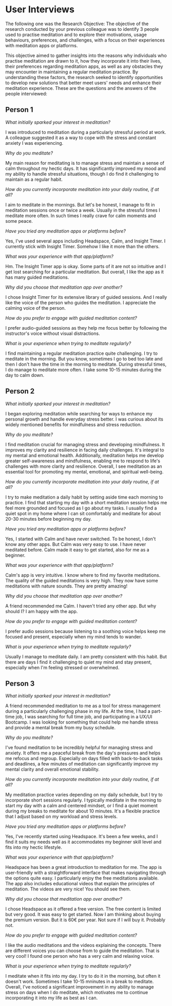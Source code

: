 # User Interviews 

The following one was the Research Objective: The objective of the research conducted by your previous colleague was to identify 3 people used to practise meditation and to explore their motivations, usage behaviours, preferences, and challenges, with a focus on their experiences with meditation apps or platforms.

This objective aimed to gather insights into the reasons why individuals who practise meditation are drawn to it, how they incorporate it into their lives, their preferences regarding meditation apps, as well as any obstacles they may encounter in maintaining a regular meditation practice. By understanding these factors, the research seeked to identify opportunities to develop new solutions that better meet users' needs and enhance their meditation experience. These are the questions and the answers of the people interviewed:


## Person 1

_What initially sparked your interest in meditation?_

I was introduced to meditation during a particularly stressful period at work. A colleague suggested it as a way to cope with the stress and constant anxiety I was experiencing.

_Why do you meditate?_

My main reason for meditating is to manage stress and maintain a sense of calm throughout my hectic days. It has significantly improved my mood and my ability to handle stressful situations, though I do find it challenging to maintain as a regular habit.

_How do you currently incorporate meditation into your daily routine, if at all?_

I aim to meditate in the mornings. But let's be honest, I manage to fit in meditation sessions once or twice a week. Usually in the stressful times I meditate more often. In such times I really crave for calm moments and some peace. 

_Have you tried any meditation apps or platforms before?_

Yes, I've used several apps including Headspace, Calm, and Insight Timer. I currently stick with Insight Timer. Somehow I like it more than the others. 

_What was your experience with that app/platform?_

Hm. The Insight Timer app is okay. Some parts of it are not so intuitive and I get lost searching for a particular meditation. But overall, I like the app as it has many guided meditations. 

_Why did you choose that meditation app over another?_

I chose Insight Timer for its extensive library of guided sessions. And I really like the voice of the person who guides the meditation. I appreciate the calming voice of the person.

_How do you prefer to engage with guided meditation content?_

I prefer audio-guided sessions as they help me focus better by following the instructor's voice without visual distractions.

_What is your experience when trying to meditate regularly?_

I find maintaining a regular meditation practice quite challenging. I try to meditate in the morning. But you know, sometimes I go to bed too late and then I don't have the time in the morning to meditate. During stressful times, I do manage to meditate more often. I take some 10-15 minutes during the day to calm down. 


## Person 2

_What initially sparked your interest in meditation?_

I began exploring meditation while searching for ways to enhance my personal growth and handle everyday stress better. I was curious about its widely mentioned benefits for mindfulness and stress reduction.

_Why do you meditate?_

I find meditation crucial for managing stress and developing mindfulness. It improves my clarity and resilience in facing daily challenges. It's integral to my mental and emotional health. Additionally, meditation helps me develop greater self-awareness and mindfulness, enabling me to respond to life's challenges with more clarity and resilience. Overall, I see meditation as an essential tool for promoting my mental, emotional, and spiritual well-being.

_How do you currently incorporate meditation into your daily routine, if at all?_

I try to make meditation a daily habit by setting aside time each morning to practice. I find that starting my day with a short meditation session helps me feel more grounded and focused as I go about my tasks. I usually find a quiet spot in my home where I can sit comfortably and meditate for about 20-30 minutes before beginning my day.

_Have you tried any meditation apps or platforms before?_

Yes, I started with Calm and have never switched. To be honest, I don't know any other apps. But Calm was very easy to use. I have never meditated before. Calm made it easy to get started, also for me as a beginner. 

_What was your experience with that app/platform?_

Calm's app is very intuitive. I know where to find my favorite meditations. The quality of the guided meditations is very high. They now have some meditations with nature sounds. They are pretty amazing! 

_Why did you choose that meditation app over another?_

A friend recommended me Calm. I haven't tried any other app. But why should I? I am happy with the app.

_How do you prefer to engage with guided meditation content?_

I prefer audio sessions because listening to a soothing voice helps keep me focused and present, especially when my mind tends to wander.

_What is your experience when trying to meditate regularly?_

Usually I manage to meditate daily. I am pretty consistent with this habit. But there are days I find it challenging to quiet my mind and stay present, especially when I'm feeling stressed or overwhelmed.


## Person 3

_What initially sparked your interest in meditation?_

A friend recommended meditation to me as a tool for stress management during a particularly challenging phase in my life. At the time, I had a part-time job, I was searching for full time job, and participating in a UX/UI Bootcamp. I was looking for something that could help me handle stress and provide a mental break from my busy schedule.

_Why do you meditate?_

I've found meditation to be incredibly helpful for managing stress and anxiety. It offers me a peaceful break from the day's pressures and helps me refocus and regroup. Especially on days filled with back-to-back tasks and deadlines, a few minutes of meditation can significantly improve my mental clarity and overall emotional stability.

_How do you currently incorporate meditation into your daily routine, if at all?_

My meditation practice varies depending on my daily schedule, but I try to incorporate short sessions regularly. I typically meditate in the morning to start my day with a calm and centered mindset, or I find a quiet moment during my breaks to meditate for about 10 minutes. It's a flexible practice that I adjust based on my workload and stress levels.

_Have you tried any meditation apps or platforms before?_

Yes, I've recently started using Headspace. It's been a few weeks, and I find it suits my needs well as it accommodates my beginner skill level and fits into my hectic lifestyle.

_What was your experience with that app/platform?_

Headspace has been a great introduction to meditation for me. The app is user-friendly with a straightforward interface that makes navigating through the options quite easy. I particularly enjoy the free meditations available. The app also includes educational videos that explain the principles of meditation. The videos are very nice! You should see them.

_Why did you choose that meditation app over another?_

I chose Headspace as it offered a free version. The free content is limited but very good. It was easy to get started. Now I am thinking about buying the premium version. But it is 60€ per year. Not sure if I will buy it. Probably not. 

_How do you prefer to engage with guided meditation content?_

I like the audio meditations and the videos explaining the concepts. There are different voices you can choose from to guide the meditation. That is very cool! I found one person who has a very calm and relaxing voice. 

_What is your experience when trying to meditate regularly?_

I meditate when it fits into my day. I try to do it in the morning, but often it doesn't work. Sometimes I take 10-15 mninutes in a break to meditate. Overall, I've noticed a significant improvement in my ability to manage stress on days when I do meditate, which motivates me to continue incorporating it into my life as best as I can.
